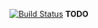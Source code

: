 [![Build Status](https://www.travis-ci.org/SecureOps/fieldextraction.svg?branch=master)](https://www.travis-ci.org/SecureOps/fieldextraction)
**TODO**

